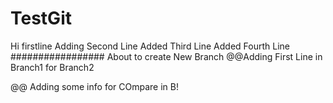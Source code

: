 # TestGit
Hi firstline
Adding Second Line
   Added Third Line
Added Fourth Line
#################
About to create New Branch
@@Adding First Line in Branch1 for Branch2

@@ Adding some info for COmpare in B!


